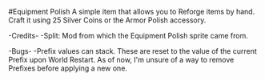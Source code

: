 #Equipment Polish
A simple item that allows you to Reforge items by hand. Craft it using 25 Silver Coins or the Armor Polish accessory.


-Credits-
-Split: Mod from which the Equipment Polish sprite came from.


-Bugs-
-Prefix values can stack. These are reset to the value of the current Prefix upon World Restart. As of now, I'm unsure of a way to remove Prefixes before applying a new one.
